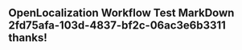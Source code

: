 <properties
ms.topic="hero-topic"
ms.test1="hero-topic"
ms.test2="test"/>

## OpenLocalization Workflow Test MarkDown 2fd75afa-103d-4837-bf2c-06ac3e6b3311 thanks!
